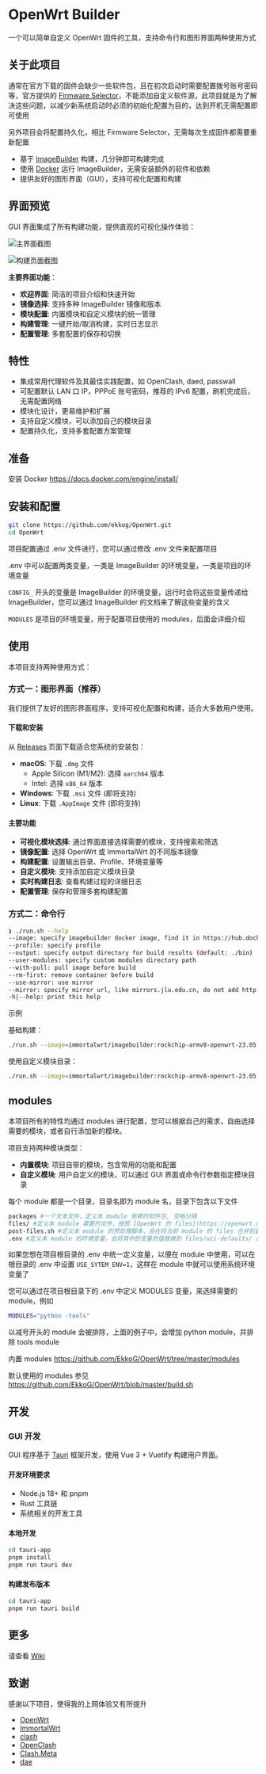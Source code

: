# OpenWrt Builder

一个可以简单自定义 OpenWrt 固件的工具，支持命令行和图形界面两种使用方式

## 关于此项目

通常在官方下载的固件会缺少一些软件包，且在初次启动时需要配置拨号账号密码等，官方提供的 [Firmware Selector](https://firmware-selector.openwrt.org/)，不能添加自定义软件源，此项目就是为了解决这些问题，以减少新系统启动时必须的初始化配置为目的，达到开机无需配置即可使用

另外项目会将配置持久化，相比 Firmware Selector，无需每次生成固件都需要重新配置

- 基于 [ImageBuilder](https://openwrt.org/docs/guide-user/additional-software/imagebuilder) 构建，几分钟即可构建完成
- 使用 [Docker](https://www.docker.com/) 运行 ImageBuilder，无需安装额外的软件和依赖
- 提供友好的图形界面（GUI），支持可视化配置和构建

## 界面预览

GUI 界面集成了所有构建功能，提供直观的可视化操作体验：

![主界面截图](./assets/screentshot1.png)

![构建页面截图](./assets/screentshot2.png)

**主要界面功能**：
- **欢迎界面**: 简洁的项目介绍和快速开始
- **镜像选择**: 支持多种 ImageBuilder 镜像和版本
- **模块配置**: 内置模块和自定义模块的统一管理
- **构建管理**: 一键开始/取消构建，实时日志显示
- **配置管理**: 多套配置的保存和切换

## 特性

- 集成常用代理软件及其最佳实践配置，如 OpenClash, daed, passwall
- 可配置默认 LAN 口 IP，PPPoE 账号密码，推荐的 IPv6 配置，刷机完成后，无需配置网络
- 模块化设计，更易维护和扩展
- 支持自定义模块，可以添加自己的模块目录
- 配置持久化，支持多套配置方案管理

<!-- Prerequisites -->
## 准备

安装 Docker https://docs.docker.com/engine/install/

## 安装和配置

```bash
git clone https://github.com/ekkog/OpenWrt.git
cd OpenWrt
```

项目配置通过 .env 文件进行，您可以通过修改 .env 文件来配置项目

.env 中可以配置两类变量，一类是 ImageBuilder 的环境变量，一类是项目的环境变量

`CONFIG_` 开头的变量是 ImageBuilder 的环境变量，运行时会将这些变量传递给 ImageBuilder，您可以通过 ImageBuilder 的文档来了解这些变量的含义

`MODULES` 是项目的环境变量，用于配置项目使用的 modules，后面会详细介绍

## 使用

本项目支持两种使用方式：

### 方式一：图形界面（推荐）

我们提供了友好的图形界面程序，支持可视化配置和构建，适合大多数用户使用。

#### 下载和安装

从 [Releases](https://github.com/EkkoG/OpenWrt/releases) 页面下载适合您系统的安装包：

- **macOS**: 下载 `.dmg` 文件
  - Apple Silicon (M1/M2): 选择 `aarch64` 版本
  - Intel: 选择 `x86_64` 版本
- **Windows**: 下载 `.msi` 文件 (即将支持)
- **Linux**: 下载 `.AppImage` 文件 (即将支持)

#### 主要功能

- **可视化模块选择**: 通过界面直接选择需要的模块，支持搜索和筛选
- **镜像配置**: 选择 OpenWrt 或 ImmortalWrt 的不同版本镜像
- **构建配置**: 设置输出目录、Profile、环境变量等
- **自定义模块**: 支持添加自定义模块目录
- **实时构建日志**: 查看构建过程的详细日志
- **配置管理**: 保存和管理多套构建配置

### 方式二：命令行

```bash
❯ ./run.sh --help                                                                           
--image: specify imagebuilder docker image, find it in https://hub.docker.com/r/openwrt/imagebuilder/tags or https://hub.docker.com/r/immortalwrt/imagebuilder/tags
--profile: specify profile
--output: specify output directory for build results (default: ./bin)
--user-modules: specify custom modules directory path
--with-pull: pull image before build
--rm-first: remove container before build
--use-mirror: use mirror
--mirror: specify mirror url, like mirrors.jlu.edu.cn, do not add http:// or https://
-h|--help: print this help
```

示例

基础构建：
```bash
./run.sh --image=immortalwrt/imagebuilder:rockchip-armv8-openwrt-23.05.1 --profile=friendlyarm_nanopi-r2s --rm-first --with-pull --use-mirror=1
```

使用自定义模块目录：
```bash
./run.sh --image=immortalwrt/imagebuilder:rockchip-armv8-openwrt-23.05.1 --profile=friendlyarm_nanopi-r2s --user-modules=/path/to/your/custom/modules --output=./custom_output
```

## modules

本项目所有的特性均通过 modules 进行配置，您可以根据自己的需求，自由选择需要的模块，或者自行添加新的模块。

项目支持两种模块类型：
- **内置模块**: 项目自带的模块，包含常用的功能和配置
- **自定义模块**: 用户自定义的模块，可以通过 GUI 界面或命令行参数指定模块目录

每个 module 都是一个目录，目录名即为 module 名，目录下包含以下文件

```bash
packages #一个文本文件，定义本 module 依赖的软件包, 空格分隔
files/ #定义本 module 需要的文件，按照 [OpenWrt 的 files](https://openwrt.org/docs/guide-developer/toolchain/use-buildsystem#custom_files) 规范，放置到对应的目录下，最后会将所有 module 的 files 合并到 files 目录下
post-files.sh #定义本 module 的预处理脚本，会在将当前 module 的 files 合并到最终目录后执行
.env #定义本 module 的环境变量，会将其中的变量的值替换到 files/uci-defaults/ 目录下的文件中
```

如果您想在项目根目录的 .env 中统一定义变量，以便在 module 中使用，可以在根目录的 .env 中设置 `USE_SYTEM_ENV=1`，这样在 module 中就可以使用系统环境变量了

您可以通过在项目根目录下的 .env 中定义 MODULES 变量，来选择需要的 module，例如

```bash
MODULES="python -tools"
```

以减号开头的 module 会被排除，上面的例子中，会增加 python module，并排除 tools module

内置 modules https://github.com/EkkoG/OpenWrt/tree/master/modules

默认使用的 modules 参见 https://github.com/EkkoG/OpenWrt/blob/master/build.sh

## 开发

### GUI 开发

GUI 程序基于 [Tauri](https://tauri.app/) 框架开发，使用 Vue 3 + Vuetify 构建用户界面。

#### 开发环境要求

- Node.js 18+ 和 pnpm
- Rust 工具链
- 系统相关的开发工具

#### 本地开发

```bash
cd tauri-app
pnpm install
pnpm run tauri dev
```

#### 构建发布版本

```bash
cd tauri-app
pnpm run tauri build
```

## 更多

请查看 [Wiki](https://github.com/EkkoG/OpenWrt/wiki)

## 致谢

感谢以下项目，使得我的上网体验又有所提升

- [OpenWrt](https://openwrt.org/)
- [ImmortalWrt](http://immortalwrt.org/)
- [clash](https://github.com/Dreamacro/clash)
- [OpenClash](https://github.com/vernesong/OpenClash)
- [Clash.Meta](https://github.com/MetaCubeX/Clash.Meta)
- [dae](https://github.com/daeuniverse/dae)
